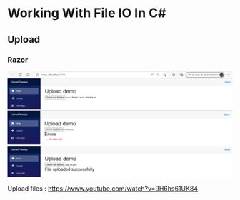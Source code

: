 # Working With File IO In C#


## Upload

### Razor

<img src="/pictures/upload.png" title="upload"  width="800">
<img src="/pictures/upload2.png" title="upload"  width="800">
<img src="/pictures/upload3.png" title="upload"  width="800">


Upload files :
https://www.youtube.com/watch?v=9H6hs61UK84




